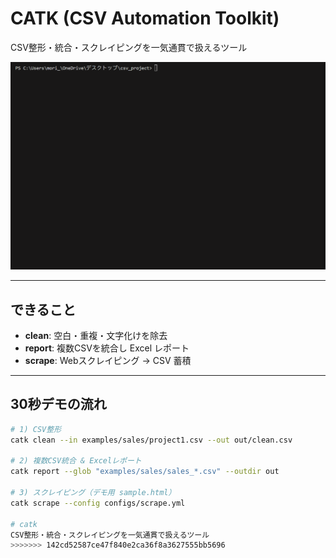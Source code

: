 # CATK (CSV Automation Toolkit)

CSV整形・統合・スクレイピングを一気通貫で扱えるツール

![Demo](docs/demo.gif)

---

## できること
- **clean**: 空白・重複・文字化けを除去
- **report**: 複数CSVを統合し Excel レポート
- **scrape**: Webスクレイピング → CSV 蓄積

---

## 30秒デモの流れ
```bash
# 1) CSV整形
catk clean --in examples/sales/project1.csv --out out/clean.csv

# 2) 複数CSV統合 & Excelレポート
catk report --glob "examples/sales/sales_*.csv" --outdir out

# 3) スクレイピング（デモ用 sample.html）
catk scrape --config configs/scrape.yml

# catk
CSV整形・統合・スクレイピングを一気通貫で扱えるツール
>>>>>>> 142cd52587ce47f840e2ca36f8a3627555bb5696
